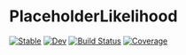 # PlaceholderLikelihood

[![Stable](https://img.shields.io/badge/docs-stable-blue.svg)](https://JoelTrent.github.io/PlaceholderLikelihood.jl/stable/)
[![Dev](https://img.shields.io/badge/docs-dev-blue.svg)](https://JoelTrent.github.io/PlaceholderLikelihood.jl/dev/)
[![Build Status](https://github.com/JoelTrent/PlaceholderLikelihood.jl/actions/workflows/CI.yml/badge.svg?branch=main)](https://github.com/JoelTrent/PlaceholderLikelihood.jl/actions/workflows/CI.yml?query=branch%3Amain)
[![Coverage](https://codecov.io/gh/JoelTrent/PlaceholderLikelihood.jl/branch/main/graph/badge.svg)](https://codecov.io/gh/JoelTrent/PlaceholderLikelihood.jl)
